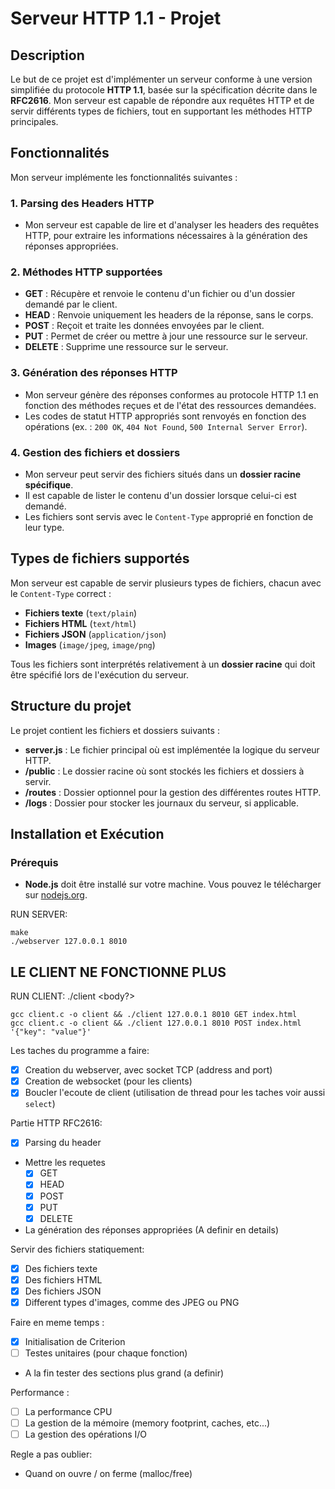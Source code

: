 # Serveur HTTP 1.1 - Projet

## Description

Le but de ce projet est d'implémenter un serveur conforme à une version simplifiée du protocole **HTTP 1.1**, basée sur la spécification décrite dans le **RFC2616**. Mon serveur est capable de répondre aux requêtes HTTP et de servir différents types de fichiers, tout en supportant les méthodes HTTP principales.

## Fonctionnalités

Mon serveur implémente les fonctionnalités suivantes :

### 1. Parsing des Headers HTTP
- Mon serveur est capable de lire et d'analyser les headers des requêtes HTTP, pour extraire les informations nécessaires à la génération des réponses appropriées.

### 2. Méthodes HTTP supportées
- **GET** : Récupère et renvoie le contenu d'un fichier ou d'un dossier demandé par le client.
- **HEAD** : Renvoie uniquement les headers de la réponse, sans le corps.
- **POST** : Reçoit et traite les données envoyées par le client.
- **PUT** : Permet de créer ou mettre à jour une ressource sur le serveur.
- **DELETE** : Supprime une ressource sur le serveur.

### 3. Génération des réponses HTTP
- Mon serveur génère des réponses conformes au protocole HTTP 1.1 en fonction des méthodes reçues et de l'état des ressources demandées.
- Les codes de statut HTTP appropriés sont renvoyés en fonction des opérations (ex. : `200 OK`, `404 Not Found`, `500 Internal Server Error`).

### 4. Gestion des fichiers et dossiers
- Mon serveur peut servir des fichiers situés dans un **dossier racine spécifique**.
- Il est capable de lister le contenu d'un dossier lorsque celui-ci est demandé.
- Les fichiers sont servis avec le `Content-Type` approprié en fonction de leur type.

## Types de fichiers supportés

Mon serveur est capable de servir plusieurs types de fichiers, chacun avec le `Content-Type` correct :

- **Fichiers texte** (`text/plain`)
- **Fichiers HTML** (`text/html`)
- **Fichiers JSON** (`application/json`)
- **Images** (`image/jpeg`, `image/png`)

Tous les fichiers sont interprétés relativement à un **dossier racine** qui doit être spécifié lors de l'exécution du serveur.

## Structure du projet

Le projet contient les fichiers et dossiers suivants :

- **server.js** : Le fichier principal où est implémentée la logique du serveur HTTP.
- **/public** : Le dossier racine où sont stockés les fichiers et dossiers à servir.
- **/routes** : Dossier optionnel pour la gestion des différentes routes HTTP.
- **/logs** : Dossier pour stocker les journaux du serveur, si applicable.

## Installation et Exécution

### Prérequis
- **Node.js** doit être installé sur votre machine. Vous pouvez le télécharger sur [nodejs.org](https://nodejs.org).


RUN SERVER:
```
make
./webserver 127.0.0.1 8010
```


## LE CLIENT NE FONCTIONNE PLUS
RUN CLIENT:
./client <host> <port> <method> <url> <body?>
```
gcc client.c -o client && ./client 127.0.0.1 8010 GET index.html
gcc client.c -o client && ./client 127.0.0.1 8010 POST index.html '{"key": "value"}'
```

Les taches du programme a faire:
- [x] Creation du webserver, avec socket TCP (address and port)
- [x] Creation de websocket (pour les clients)
- [x] Boucler l'ecoute de client (utilisation de thread pour les taches voir aussi `select`)

Partie HTTP RFC2616:
- [x] Parsing du header 
- Mettre les requetes
  - [x] GET
  - [x] HEAD
  - [x] POST
  - [x] PUT
  - [x] DELETE
- La génération des réponses appropriées (A definir en details)

Servir des fichiers statiquement:
  - [x] Des fichiers texte
  - [x] Des fichiers HTML
  - [x] Des fichiers JSON
  - [x] Different types d'images, comme des JPEG ou PNG

Faire en meme temps :
- [x] Initialisation de Criterion
- [ ] Testes unitaires (pour chaque fonction)
- A la fin tester des sections plus grand (a definir)

Performance :
- [ ] La performance CPU
- [ ] La gestion de la mémoire (memory footprint, caches, etc...)
- [ ] La gestion des opérations I/O

Regle a pas oublier:
- Quand on ouvre / on ferme (malloc/free)
